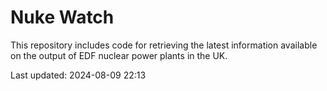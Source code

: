 # Nuke Watch

This repository includes code for retrieving the latest information available on the output of EDF nuclear power plants in the UK.

Last updated: 2024-08-09 22:13